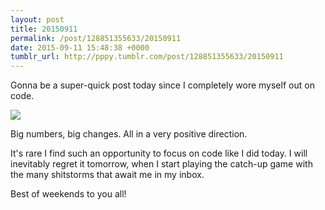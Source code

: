 ```yaml
---
layout: post
title: 20150911
permalink: /post/128851355633/20150911
date: 2015-09-11 15:48:38 +0000
tumblr_url: http://pppy.tumblr.com/post/128851355633/20150911
---
```

Gonna be a super-quick post today since I completely wore myself out on code.

![](http://puu.sh/k7CJU/2d32ff8743.png)

Big numbers, big changes. All in a very positive direction.

It's rare I find such an opportunity to focus on code like I did today. I will inevitably regret it tomorrow, when I start playing the catch-up game with the many shitstorms that await me in my inbox.

Best of weekends to you all!